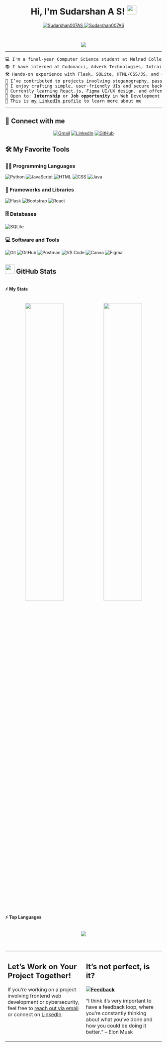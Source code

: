 <h1 align="center">
Hi, I'm Sudarshan A S!
	<a href="https://github.com/Sudarshan007AS" target="_self">
		<img src="https://media.giphy.com/media/hvRJCLFzcasrR4ia7z/giphy.gif" width="30">
	</a>
</h1>
<p align="center">
	<a href="https://github.com/Sudarshan007AS">
		<img src="https://komarev.com/ghpvc/?username=Sudarshan007AS&label=Profile%20views&color=0e75b6&style=flat" alt="Sudarshan007AS">
	</a>
	<a href="https://github.com/Sudarshan007AS">
		<img src="https://img.shields.io/github/followers/Sudarshan007AS?label=Followers" alt="Sudarshan007AS">
	</a>
</p>
<br>
<p align="center">
	<a href="https://github.com/Sudarshan007AS">
		<img src="https://readme-typing-svg.herokuapp.com?lines=Final+Year+CSE+Student;Python+Full+Stack+Developer;Cybersecurity+Intern;UI%2FUX+Design+Learner;Always+curious+to+build+secure+and+useful+apps&center=true&width=420&height=45">
	</a>
</p>
<hr>
<pre>💻 I'm a final-year Computer Science student at Malnad College of Engineering, Hassan
📚 I have interned at Codonacci, Adverk Technologies, Intrainz Innovation, and MCE
🛠️ Hands-on experience with Flask, SQLite, HTML/CSS/JS, and ethical hacking tools
🔐 I’ve contributed to projects involving steganography, password analysis, and chatbot UIs
🎨 I enjoy crafting simple, user-friendly UIs and secure backend systems
🌱 Currently learning React.js, Figma UI/UX design, and offensive security tools
🤔 Open to: <b>Internship</b> or <b>Job opportunity</b> in Web Development or Cybersecurity
📄 This is <a href="https://www.linkedin.com/in/sudarshanas/">my LinkedIn profile</a> to learn more about me
</pre>
<hr>

<h2 id="-connect-with-me">🤝 Connect with me</h2>
<p align="center">
	<a href="mailto:sudarshan007as@gmail.com"><img src="https://img.shields.io/badge/gmail-%23EA4335.svg?style=plastic&logo=gmail&logoColor=white" alt="Gmail"></a>
	<a href="https://www.linkedin.com/in/sudarshanas/"><img src="https://img.shields.io/badge/linkedin-%230A66C2.svg?style=plastic&logo=linkedin&logoColor=white" alt="LinkedIn"></a>
	<a href="https://github.com/Sudarshan007AS"><img src="https://img.shields.io/badge/github-%23181717.svg?style=plastic&logo=github&logoColor=white" alt="GitHub"></a>
</p>

<h2 id="️-my-favorite-tools">🛠️ My Favorite Tools</h2>

<h3 id="-programming-languages">👨‍💻 Programming Languages</h3>
<p>
    <img alt="Python" src="https://img.shields.io/badge/Python-%2314354C.svg?logo=python&logoColor=white">
    <img alt="JavaScript" src="https://img.shields.io/badge/JavaScript-%23F7DF1E.svg?logo=javascript&logoColor=black">
    <img alt="HTML" src="https://img.shields.io/badge/HTML5-%23E34F26.svg?logo=html5&logoColor=white">
    <img alt="CSS" src="https://img.shields.io/badge/CSS3-%231572B6.svg?logo=css3&logoColor=white">
    <img alt="Java" src="https://img.shields.io/badge/Java-%23007396.svg?logo=java&logoColor=white">
</p>

<h3 id="-frameworks-and-libraries">🧰 Frameworks and Libraries</h3>
<p>
    <img alt="Flask" src="https://img.shields.io/badge/Flask-%23000.svg?logo=flask&logoColor=white">
    <img alt="Bootstrap" src="https://img.shields.io/badge/Bootstrap-%23563D7C.svg?logo=bootstrap&logoColor=white">
    <img alt="React" src="https://img.shields.io/badge/React-%2320232a.svg?logo=react&logoColor=61DAFB">
</p>

<h3 id="️-databases-and-cloud-hosting">🗄️ Databases</h3>
<p>
    <img alt="SQLite" src="https://img.shields.io/badge/SQLite-%23003B57.svg?logo=sqlite&logoColor=white">
</p>

<h3 id="-software-and-tools">💻 Software and Tools</h3>
<p>
    <img alt="Git" src="https://img.shields.io/badge/Git-%23F05033.svg?logo=git&logoColor=white">
    <img alt="GitHub" src="https://img.shields.io/badge/GitHub-%23181717.svg?logo=github&logoColor=white">
    <img alt="Postman" src="https://img.shields.io/badge/Postman-FF6C37?logo=postman&logoColor=white">
    <img alt="VS Code" src="https://img.shields.io/badge/VS%20Code-0078d7.svg?logo=visual-studio-code&logoColor=white">
    <img alt="Canva" src="https://img.shields.io/badge/Canva-%2300C4CC.svg?logo=canva&logoColor=white">
    <img alt="Figma" src="https://img.shields.io/badge/Figma-%23F24E1E.svg?logo=figma&logoColor=white">
</p>

<h2 id="-github-stats"><img src="https://www.blumbergdigital.com/wp-content/uploads/2020/10/stats-graphic-statistics-business-512.png" width="30"> GitHub Stats</h2>
<br>
<summary><b>⚡ My Stats</b></summary>
<br>
<p align="center">
	<img width="49.5%" src="https://github-readme-stats.vercel.app/api?username=Sudarshan007AS&show_icons=true&theme=tokyonight">
	<img width="49.5%" src="https://github-readme-streak-stats.herokuapp.com/?user=Sudarshan007AS&theme=tokyonight">
</p>
<br>
<summary><b>⚡ Top Languages</b></summary>
<br>
<p align="center">
	<img src="https://github-readme-stats.vercel.app/api/top-langs/?username=Sudarshan007AS&langs_count=8&layout=compact&theme=tokyonight">
</p>
<br>
<table>
  <tr>
  <td width="50%" valign="top">
<h2 id="lets-work-on-your-project-together">Let’s Work on Your Project Together!</h2>
<p>If you’re working on a project involving frontend web development or cybersecurity, feel free to <a href="mailto:sudarshan007as@gmail.com">reach out via email</a> or connect on <a href="https://www.linkedin.com/in/sudarshanas/">LinkedIn</a>.</p>
  </td>
  <td width="50%" valign="top">
<h2 id="its-not-perfect-isnt-it">It’s not perfect, is it?</h2>
<p><strong><a href="https://github.com/Sudarshan007AS"><img alt="Feedback" src="https://img.shields.io/badge/Ask%20me-anything-1abc9c.svg"></a></strong></p>
<p>“I think it’s very important to have a feedback loop, where you’re constantly thinking about what you’ve done and how you could be doing it better.”  
– Elon Musk</p>
  </td>
  </tr>
</table>
